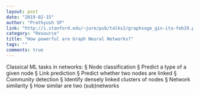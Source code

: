 ```yaml
---
layout: post
date: "2019-02-15"
author: "Prathyush SP"
link: "http://i.stanford.edu/~jure/pub/talks2/graphsage_gin-ita-feb19.pdf"
category: "Resource"
title: "How powerful are Graph Neural Networks?"
tags: ""
comments: true
---
```

Classical ML tasks in networks:
§ Node classification
§ Predict a type of a given node
§ Link prediction
§ Predict whether two nodes are linked
§ Community detection
§ Identify densely linked clusters of nodes
§ Network similarity
§ How similar are two (sub)networks